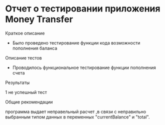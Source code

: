 # Отчет о тестировании приложения Money Transfer 

Краткое описание

- Было проведено тестирование функции кода возможности пополнения баланса

Описание тестов

- Проводилось функциональное тестирование функции пополнения счета

Результаты

1 не успешный тест 

Общие рекомендации

программа выдает неправельный расчет ,в связи с неправильно выбранным типом данных в переменных "currentBalance" и "total".
 
